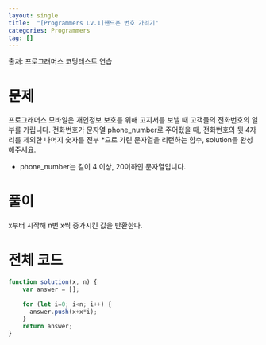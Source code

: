 ```yaml
---
layout: single
title:  "[Programmers Lv.1]핸드폰 번호 가리기"
categories: Programmers
tag: []
---
```

출처: 프로그래머스 코딩테스트 연습

# 문제
프로그래머스 모바일은 개인정보 보호를 위해 고지서를 보낼 때 고객들의 전화번호의 일부를 가립니다.
전화번호가 문자열 phone_number로 주어졌을 때, 전화번호의 뒷 4자리를 제외한 나머지 숫자를 전부 *으로 가린 문자열을 리턴하는 함수, solution을 완성해주세요.

- phone_number는 길이 4 이상, 20이하인 문자열입니다.

# 풀이

x부터 시작해 n번 x씩 증가시킨 값을 반환한다.

# 전체 코드
```javascript
function solution(x, n) {
    var answer = [];
    
    for (let i=0; i<n; i++) {
      answer.push(x+x*i);
    }
    return answer;
}
```


